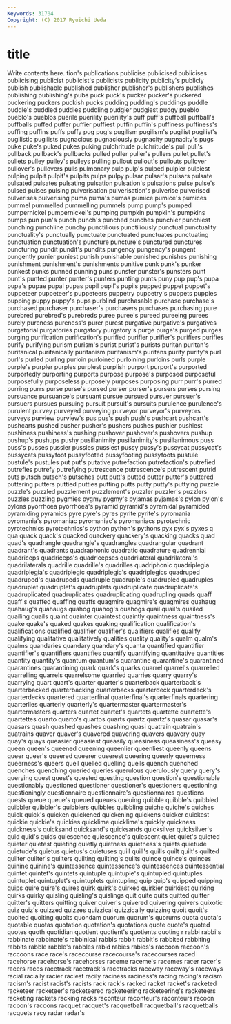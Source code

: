 ```yaml
---
Keywords: 31704 
Copyright: (C) 2017 Ryuichi Ueda
---
```


# title

Write contents here.
tion's publications publicise publicised publicises publicising
publicist publicist's publicists publicity publicity's publicly publish publishable published publisher
publisher's publishers publishes publishing publishing's pubs puck puck's pucker pucker's
puckered puckering puckers puckish pucks pudding pudding's puddings puddle puddle's
puddled puddles puddling pudgier pudgiest pudgy pueblo pueblo's pueblos puerile
puerility puerility's puff puff's puffball puffball's puffballs puffed puffer puffier
puffiest puffin puffin's puffiness puffiness's puffing puffins puffs puffy pug
pug's pugilism pugilism's pugilist pugilist's pugilistic pugilists pugnacious pugnaciously pugnacity
pugnacity's pugs puke puke's puked pukes puking pulchritude pulchritude's pull
pull's pullback pullback's pullbacks pulled puller puller's pullers pullet pullet's
pullets pulley pulley's pulleys pulling pullout pullout's pullouts pullover pullover's
pullovers pulls pulmonary pulp pulp's pulped pulpier pulpiest pulping pulpit
pulpit's pulpits pulps pulpy pulsar pulsar's pulsars pulsate pulsated pulsates
pulsating pulsation pulsation's pulsations pulse pulse's pulsed pulses pulsing pulverisation
pulverisation's pulverise pulverised pulverises pulverising puma puma's pumas pumice pumice's
pumices pummel pummelled pummelling pummels pump pump's pumped pumpernickel pumpernickel's
pumping pumpkin pumpkin's pumpkins pumps pun pun's punch punch's punched
punches punchier punchiest punching punchline punchy punctilious punctiliously punctual punctuality
punctuality's punctually punctuate punctuated punctuates punctuating punctuation punctuation's puncture puncture's
punctured punctures puncturing pundit pundit's pundits pungency pungency's pungent pungently
punier puniest punish punishable punished punishes punishing punishment punishment's punishments
punitive punk punk's punker punkest punks punned punning puns punster
punster's punsters punt punt's punted punter punter's punters punting punts
puny pup pup's pupa pupa's pupae pupal pupas pupil pupil's
pupils pupped puppet puppet's puppeteer puppeteer's puppeteers puppetry puppetry's puppets
puppies pupping puppy puppy's pups purblind purchasable purchase purchase's purchased
purchaser purchaser's purchasers purchases purchasing pure purebred purebred's purebreds puree
puree's pureed pureeing purees purely pureness pureness's purer purest purgative
purgative's purgatives purgatorial purgatories purgatory purgatory's purge purge's purged purges
purging purification purification's purified purifier purifier's purifiers purifies purify purifying
purism purism's purist purist's purists puritan puritan's puritanical puritanically puritanism
puritanism's puritans purity purity's purl purl's purled purling purloin purloined
purloining purloins purls purple purple's purpler purples purplest purplish purport
purport's purported purportedly purporting purports purpose purpose's purposed purposeful purposefully
purposeless purposely purposes purposing purr purr's purred purring purrs purse
purse's pursed purser purser's pursers purses pursing pursuance pursuance's pursuant
pursue pursued pursuer pursuer's pursuers pursues pursuing pursuit pursuit's pursuits
purulence purulence's purulent purvey purveyed purveying purveyor purveyor's purveyors purveys
purview purview's pus pus's push push's pushcart pushcart's pushcarts pushed
pusher pusher's pushers pushes pushier pushiest pushiness pushiness's pushing pushover
pushover's pushovers pushup pushup's pushups pushy pusillanimity pusillanimity's pusillanimous puss
puss's pusses pussier pussies pussiest pussy pussy's pussycat pussycat's pussycats
pussyfoot pussyfooted pussyfooting pussyfoots pustule pustule's pustules put put's putative
putrefaction putrefaction's putrefied putrefies putrefy putrefying putrescence putrescence's putrescent putrid
puts putsch putsch's putsches putt putt's putted putter putter's puttered
puttering putters puttied putties putting putts putty putty's puttying puzzle
puzzle's puzzled puzzlement puzzlement's puzzler puzzler's puzzlers puzzles puzzling pygmies
pygmy pygmy's pyjamas pyjamas's pylon pylon's pylons pyorrhoea pyorrhoea's pyramid
pyramid's pyramidal pyramided pyramiding pyramids pyre pyre's pyres pyrite pyrite's
pyromania pyromania's pyromaniac pyromaniac's pyromaniacs pyrotechnic pyrotechnics pyrotechnics's python python's
pythons pyx pyx's pyxes q qua quack quack's quacked quackery
quackery's quacking quacks quad quad's quadrangle quadrangle's quadrangles quadrangular quadrant
quadrant's quadrants quadraphonic quadratic quadrature quadrennial quadriceps quadriceps's quadricepses quadrilateral
quadrilateral's quadrilaterals quadrille quadrille's quadrilles quadriphonic quadriplegia quadriplegia's quadriplegic quadriplegic's
quadriplegics quadruped quadruped's quadrupeds quadruple quadruple's quadrupled quadruples quadruplet quadruplet's
quadruplets quadruplicate quadruplicate's quadruplicated quadruplicates quadruplicating quadrupling quads quaff quaff's
quaffed quaffing quaffs quagmire quagmire's quagmires quahaug quahaug's quahaugs quahog
quahog's quahogs quail quail's quailed quailing quails quaint quainter quaintest
quaintly quaintness quaintness's quake quake's quaked quakes quaking qualification qualification's
qualifications qualified qualifier qualifier's qualifiers qualifies qualify qualifying qualitative qualitatively
qualities quality quality's qualm qualm's qualms quandaries quandary quandary's quanta
quantified quantifier quantifier's quantifiers quantifies quantify quantifying quantitative quantities quantity
quantity's quantum quantum's quarantine quarantine's quarantined quarantines quarantining quark quark's
quarks quarrel quarrel's quarrelled quarrelling quarrels quarrelsome quarried quarries quarry
quarry's quarrying quart quart's quarter quarter's quarterback quarterback's quarterbacked quarterbacking
quarterbacks quarterdeck quarterdeck's quarterdecks quartered quarterfinal quarterfinal's quarterfinals quartering quarterlies
quarterly quarterly's quartermaster quartermaster's quartermasters quarters quartet quartet's quartets quartette
quartette's quartettes quarto quarto's quartos quarts quartz quartz's quasar quasar's
quasars quash quashed quashes quashing quasi quatrain quatrain's quatrains quaver
quaver's quavered quavering quavers quavery quay quay's quays queasier queasiest
queasily queasiness queasiness's queasy queen queen's queened queening queenlier queenliest
queenly queens queer queer's queered queerer queerest queering queerly queerness
queerness's queers quell quelled quelling quells quench quenched quenches quenching
queried queries querulous querulously query query's querying quest quest's quested
questing question question's questionable questionably questioned questioner questioner's questioners questioning
questioningly questionnaire questionnaire's questionnaires questions quests queue queue's queued queues
queuing quibble quibble's quibbled quibbler quibbler's quibblers quibbles quibbling quiche
quiche's quiches quick quick's quicken quickened quickening quickens quicker quickest
quickie quickie's quickies quicklime quicklime's quickly quickness quickness's quicksand quicksand's
quicksands quicksilver quicksilver's quid quid's quids quiescence quiescence's quiescent quiet
quiet's quieted quieter quietest quieting quietly quietness quietness's quiets quietude
quietude's quietus quietus's quietuses quill quill's quills quilt quilt's quilted
quilter quilter's quilters quilting quilting's quilts quince quince's quinces quinine
quinine's quintessence quintessence's quintessences quintessential quintet quintet's quintets quintuple quintuple's
quintupled quintuples quintuplet quintuplet's quintuplets quintupling quip quip's quipped quipping
quips quire quire's quires quirk quirk's quirked quirkier quirkiest quirking
quirks quirky quisling quisling's quislings quit quite quits quitted quitter
quitter's quitters quitting quiver quiver's quivered quivering quivers quixotic quiz
quiz's quizzed quizzes quizzical quizzically quizzing quoit quoit's quoited quoiting
quoits quondam quorum quorum's quorums quota quota's quotable quotas quotation
quotation's quotations quote quote's quoted quotes quoth quotidian quotient quotient's
quotients quoting r rabbi rabbi's rabbinate rabbinate's rabbinical rabbis rabbit
rabbit's rabbited rabbiting rabbits rabble rabble's rabbles rabid rabies rabies's
raccoon raccoon's raccoons race race's racecourse racecourse's racecourses raced racehorse
racehorse's racehorses raceme raceme's racemes racer racer's racers races racetrack
racetrack's racetracks raceway raceway's raceways racial racially racier raciest racily
raciness raciness's racing racing's racism racism's racist racist's racists rack
rack's racked racket racket's racketed racketeer racketeer's racketeered racketeering racketeering's
racketeers racketing rackets racking racks raconteur raconteur's raconteurs racoon racoon's
racoons racquet racquet's racquetball racquetball's racquetballs racquets racy radar radar's
